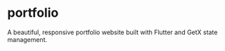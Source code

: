# portfolio
A beautiful, responsive portfolio website built with Flutter and GetX state management.
